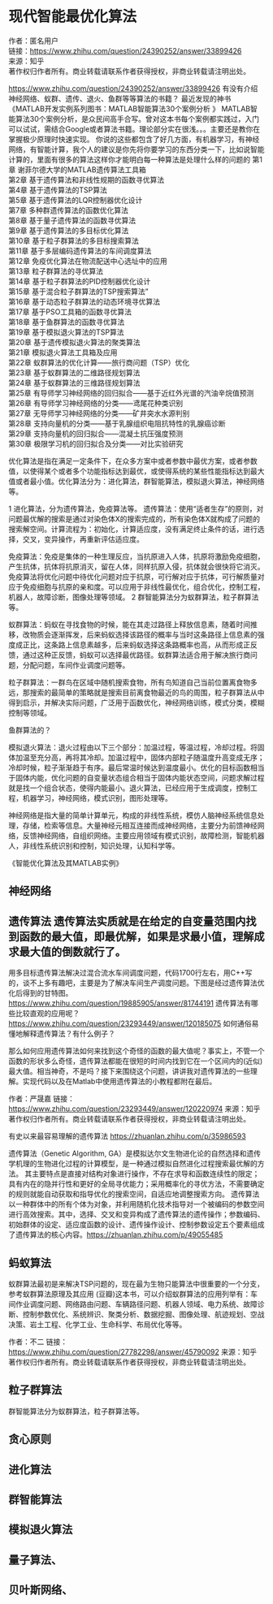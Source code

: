
# 现代智能最优化算法
作者：匿名用户  
链接：https://www.zhihu.com/question/24390252/answer/33899426  
来源：知乎  
著作权归作者所有。商业转载请联系作者获得授权，非商业转载请注明出处。  
  
https://www.zhihu.com/question/24390252/answer/33899426   有没有介绍神经网络、蚁群、遗传、退火、鱼群等等算法的书籍？
最近发现的神书《MATLAB开发实例系列图书：MATLAB智能算法30个案例分析 》 MATLAB智能算法30个案例分析，是众民间高手合写。曾对这本书每个案例都实践过，入门可以试试，需结合Google或者算法书籍。理论部分实在很浅。。。主要还是教你在掌握极少原理时快速实现。 你说的这些都包含了好几方面，有机器学习，有神经网络，有智能计算，我个人的建议是你先将你要学习的东西分类一下，比如说智能计算的，里面有很多的算法这样你才能明白每一种算法是处理什么样的问题的
第1章 谢菲尔德大学的MATLAB遗传算法工具箱  
第2章 基于遗传算法和非线性规期的函数寻优算法  
第4章 基于遗传算法的TSP算法  
第5章 基于遗传算法的LQR控制器优化设计  
第7章 多种群遗传算法的函数优化算法  
第8章 基于量子遗传算法的函数寻优算法  
第9章 基于遗传算法的多目标优化算法  
第10章 基于粒子群算法的多目标搜索算法  
第11章 基于多层编码遗传算法的车间调度算法  
第12章 免疫优化算法在物流配送中心选址中的应用  
第13章 粒子群算法的寻优算法  
第14章 基于粒子群算法的PID控制器优化设计  
第15章 基于混合粒子群算法的TSP搜索算法”  
第16章 基于动态粒子群算法的动态环境寻优算法  
第17章 基于PSO工具箱的函数寻优算法  
第18章 基于鱼群算法的函数寻优算法  
第19章 基于模拟退火算法的TSP算法  
第20章 基于遗传模拟退火算法的聚类算法  
第21章 模拟退火算法工具箱及应用  
第22章 蚁群算法的优化计算——旅行商问题（TSP）优化  
第23章 基于蚁群算法的二维路径规划算法  
第24章 基于蚁群算法的三维路径规划算法  
第25章 有导师学习神经网络的回归拟合——基于近红外光谱的汽油辛烷值预测  
第26章 有导师学习神经网络的分类——鸢尾花种类识别  
第27章 无导师学习神经网络的分类——矿井突水水源判别  
第28章 支持向量机的分类——基于乳腺组织电阻抗特性的乳腺癌诊断  
第29章 支持向量机的回归拟合——混凝土抗压强度预测  
第30章 极限学习机的回归拟合及分类——对比实验研究






优化算法是指在满足一定条件下，在众多方案中或者参数中最优方案，或者参数值，以使得某个或者多个功能指标达到最优，或使得系统的某些性能指标达到最大值或者最小值。优化算法分为：进化算法，群智能算法，模拟退火算法，神经网络等。

1 进化算法，分为遗传算法，免疫算法等。
遗传算法：使用“适者生存”的原则，对问题最优解的搜索是通过对染色体X的搜索完成的，所有染色体X就构成了问题的搜索解空间。计算流程为：初始化，计算适应度，没有满足终止条件的话，进行选择，交叉，变异操作，再重新评估适应度。

免疫算法：免疫是集体的一种生理反应，当抗原进入人体，抗原将激励免疫细胞，产生抗体，抗体将抗原消灭，留在人体，同样抗原入侵，抗体就会很快将它消灭。免疫算法将优化问题中待优化问题对应于抗原，可行解对应于抗体，可行解质量对应于免疫细胞与抗原的亲和度。可以应用于非线性最优化，组合优化，控制工程，机器人，故障诊断，图像处理等领域。
2 群智能算法分为蚁群算法，粒子群算法等。

蚁群算法：蚂蚁在寻找食物的时候，能在其走过路径上释放信息素，随着时间推移，改物质会逐渐挥发，后来蚂蚁选择该路径的概率与当时这条路径上信息素的强度成正比，这条路上信息素越多，后来蚂蚁选择这条路概率也高，从而形成正反馈，通过这种正反馈，蚂蚁可以选择最优路径。蚁群算法适合用于解决旅行商问题，分配问题，车间作业调度问题等。

粒子群算法：一群鸟在区域中随机搜索食物，所有鸟知道自己当前位置离食物多远，那搜索的最简单的策略就是搜索目前离食物最近的鸟的周围，粒子群算法从中得到启示，并解决实际问题，广泛用于函数优化，神经网络训练，模式分类，模糊控制等领域。

鱼群算法的？



模拟退火算法：退火过程由以下三个部分：加温过程，等温过程，冷却过程。将固体加温至充分高，再将其冷却。加温过程中，固体内部粒子随温度升高变成无序；冷却时候，粒子渐渐趋于有序。最后常温时候达到温度最小。优化的目标函数相当于固体内能，优化问题的自变量状态组合相当于固体内能状态空间，问题求解过程就是找一个组合状态，使得内能最小。退火算法，已经应用于生成调度，控制工程，机器学习，神经网络，模式识别，图形处理等。

神经网络是指大量的简单计算单元，构成的非线性系统，模仿人脑神经系统信息处理，存储，检索等信息。大量神经元相互连接而成神经网络，主要分为前馈神经网络，反馈神经网络，自组织网络。主要应用领域有模式识别，故障检测，智能机器人，非线性系统识别和控制，知识处理，认知科学等。

《智能优化算法及其MATLAB实例》











## 神经网络












## 遗传算法 遗传算法实质就是在给定的自变量范围内找到函数的最大值，即最优解，如果是求最小值，理解成求最大值的倒数就行了。
用多目标遗传算法解决过混合流水车间调度问题，代码1700行左右，用C++写的，谈不上多有趣吧，主要是为了解决车间生产调度问题。下图是经过遗传算法优化后得到的甘特图。
https://www.zhihu.com/question/19885905/answer/81744191  遗传算法有哪些比较直观的应用呢？
https://www.zhihu.com/question/23293449/answer/120185075  如何通俗易懂地解释遗传算法？有什么例子？

那么如何应用遗传算法如何来找到这个奇怪的函数的最大值呢？事实上，不管一个函数的形状多么奇怪，遗传算法都能在很短的时间内找到它在一个区间内的(近似)最大值。相当神奇，不是吗？接下来围绕这个问题，讲讲我对遗传算法的一些理解。实现代码以及在Matlab中使用遗传算法的小教程都附在最后。

作者：严晟嘉
链接：https://www.zhihu.com/question/23293449/answer/120220974
来源：知乎
著作权归作者所有。商业转载请联系作者获得授权，非商业转载请注明出处。

有史以来最容易理解的遗传算法 https://zhuanlan.zhihu.com/p/35986593

遗传算法（Genetic Algorithm, GA）是模拟达尔文生物进化论的自然选择和遗传学机理的生物进化过程的计算模型，是一种通过模拟自然进化过程搜索最优解的方法。
其主要特点是直接对结构对象进行操作，不存在求导和函数连续性的限定；具有内在的隐并行性和更好的全局寻优能力；采用概率化的寻优方法，不需要确定的规则就能自动获取和指导优化的搜索空间，自适应地调整搜索方向。
遗传算法以一种群体中的所有个体为对象，并利用随机化技术指导对一个被编码的参数空间进行高效搜索。其中，选择、交叉和变异构成了遗传算法的遗传操作；参数编码、初始群体的设定、适应度函数的设计、遗传操作设计、控制参数设定五个要素组成了遗传算法的核心内容。https://zhuanlan.zhihu.com/p/49055485
## 蚂蚁算法

蚁群算法最初是来解决TSP问题的，现在最为生物只能算法中很重要的一个分支，参考蚁群算法原理及其应用 (豆瓣)这本书，可以介绍蚁群算法的应用列举有：车间作业调度问题、网络路由问题、车辆路径问题、机器人领域、电力系统、故障诊断、控制参数优化、系统辨识、聚类分析、数据挖掘、图像处理、航迹规划、空战决策、岩土工程、化学工业、生命科学、布局优化等等。

作者：不二
链接：https://www.zhihu.com/question/27782298/answer/45790092
来源：知乎
著作权归作者所有。商业转载请联系作者获得授权，非商业转载请注明出处。










## 粒子群算法

群智能算法分为蚁群算法，粒子群算法等。


## 贪心原则










## 进化算法







## 群智能算法





## 模拟退火算法











## 量子算法、





## 贝叶斯网络、





























